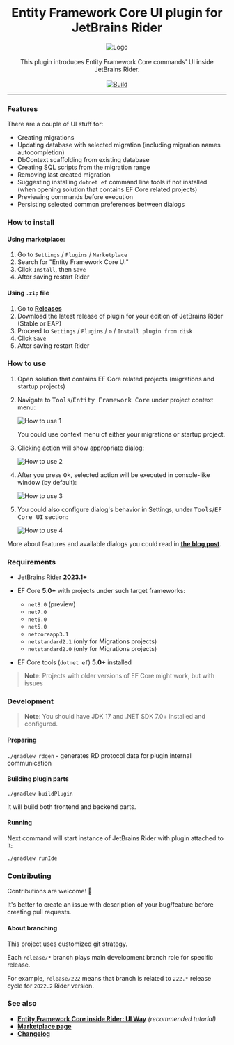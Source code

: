 <div align="center">
  <h1>Entity Framework Core UI plugin for JetBrains Rider</h1>
  <img src="img/rider-efcore-cover.png" alt="Logo">
  <br /><br />
  This plugin introduces Entity Framework Core commands' UI inside JetBrains Rider.
  <br /><br />
  <a href="https://github.com/seclerp/rider-efcore/actions/workflows/build.yml"><img src="https://github.com/seclerp/rider-efcore/actions/workflows/build.yml/badge.svg" alt="Build"></a>
</div>

---

### Features

There are a couple of UI stuff for:
- Creating migrations
- Updating database with selected migration (including migration names autocompletion)
- DbContext scaffolding from existing database
- Creating SQL scripts from the migration range
- Removing last created migration
- Suggesting installing `dotnet ef` command line tools if not installed (when opening solution that contains EF Core related projects)
- Previewing commands before execution
- Persisting selected common preferences between dialogs

### How to install

#### Using marketplace:

1. Go to `Settings` / `Plugins` / `Marketplace`
1. Search for "Entity Framework Core UI"
1. Click `Install`, then `Save`
1. After saving restart Rider

#### Using `.zip` file
1. Go to [**Releases**](https://github.com/seclerp/rider-efcore/releases)
2. Download the latest release of plugin for your edition of JetBrains Rider (Stable or EAP)
3. Proceed to `Settings` / `Plugins` / `⚙` / `Install plugin from disk`
4. Click `Save`
5. After saving restart Rider

### How to use

1. Open solution that contains EF Core related projects (migrations and startup projects)
2. Navigate to <kbd>Tools</kbd>/<kbd>Entity Framework Core</kbd> under project context menu:

   ![How to use 1](img/how-to-use-1.png)

   You could use context menu of either your migrations or startup project.
3. Clicking action will show appropriate dialog:

   ![How to use 2](img/how-to-use-2.png)
4. After you press <kbd>Ok</kbd>, selected action will be executed in console-like window (by default):

   ![How to use 3](img/how-to-use-3.png)

5. You could also configure dialog's behavior in Settings, under <kbd>Tools</kbd>/<kbd>EF Core UI</kbd> section:

   ![How to use 4](img/how-to-use-4.png)

More about features and available dialogs you could read in [**the blog post**](https://blog.seclerp.me/general/working-with-ef-core-inside-jetbrains-rider/).

### Requirements

- JetBrains Rider **2023.1+**

- EF Core **5.0+** with projects under such target frameworks:
  - `net8.0` (preview)
  - `net7.0`
  - `net6.0`
  - `net5.0`
  - `netcoreapp3.1`
  - `netstandard2.1` (only for Migrations projects)
  - `netstandard2.0` (only for Migrations projects)

- EF Core tools (`dotnet ef`) **5.0+** installed

> **Note**: Projects with older versions of EF Core might work, but with issues

### Development

> **Note**: You should have JDK 17 and .NET SDK 7.0+ installed and configured.

#### Preparing

`./gradlew rdgen` - generates RD protocol data for plugin internal communication

#### Building plugin parts

`./gradlew buildPlugin`

It will build both frontend and backend parts.

#### Running

Next command will start instance of JetBrains Rider with plugin attached to it:

`./gradlew runIde`

### Contributing

Contributions are welcome! 🎉

It's better to create an issue with description of your bug/feature before creating pull requests.

#### About branching

This project uses customized git strategy.

Each `release/*` branch plays main development branch role for specific release.

For example, `release/222` means that branch is related to `222.*` release cycle for `2022.2` Rider version.

### See also

- [**Entity Framework Core inside Rider: UI Way**](https://blog.jetbrains.com/dotnet/2022/01/31/entity-framework-core-inside-rider-ui-way/) _(recommended tutorial)_
- [**Marketplace page**](https://plugins.jetbrains.com/plugin/18147-entity-framework-core-ui)
- [**Changelog**](CHANGELOG.md)
